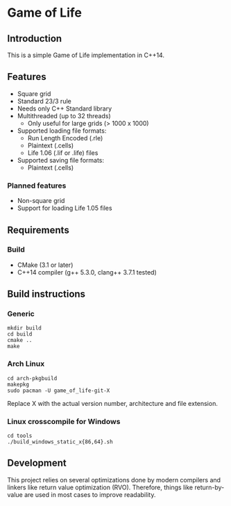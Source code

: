 # Game of Life

## Introduction
This is a simple Game of Life implementation in C++14.

## Features
* Square grid
* Standard 23/3 rule
* Needs only C++ Standard library
* Multithreaded (up to 32 threads)
  * Only useful for large grids (> 1000 x 1000)
* Supported loading file formats:
  * Run Length Encoded (.rle)
  * Plaintext (.cells)
  * Life 1.06 (.lif or .life) files
* Supported saving file formats:
  * Plaintext (.cells)

### Planned features
* Non-square grid
* Support for loading Life 1.05 files

## Requirements
### Build
* CMake (3.1 or later)
* C++14 compiler (g++ 5.3.0, clang++ 3.7.1 tested)

## Build instructions
### Generic
    mkdir build
    cd build
    cmake ..
    make

### Arch Linux
    cd arch-pkgbuild
    makepkg
    sudo pacman -U game_of_life-git-X
Replace X with the actual version number, architecture and file extension.

### Linux crosscompile for Windows
    cd tools
    ./build_windows_static_x{86,64}.sh

## Development
This project relies on several optimizations done by modern compilers and
linkers like return value optimization (RVO). Therefore, things like
return-by-value are used in most cases to improve readability.
